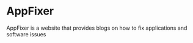 # AppFixer
 AppFixer is a website that provides blogs on how to fix applications and software issues

